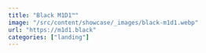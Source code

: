 ```yaml
---
title: "Black M1D1™"
image: "/src/content/showcase/_images/black-m1d1.webp"
url: "https://m1d1.black"
categories: ["landing"]
---
```

